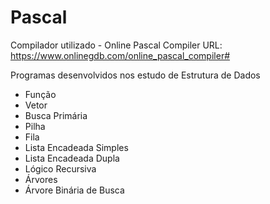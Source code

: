 # Pascal

Compilador utilizado - Online Pascal Compiler
URL: <https://www.onlinegdb.com/online_pascal_compiler#>

Programas desenvolvidos nos estudo de Estrutura de Dados

- Função
- Vetor
- Busca Primária
- Pilha
- Fila
- Lista Encadeada Simples
- Lista Encadeada Dupla
- Lógico Recursiva
- Árvores
- Árvore Binária de Busca
